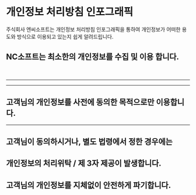 # 개인정보 처리방침 인포그래픽
주식회사 엔씨소프트는 개인정보 처리방침 인포그래픽을 통하여 개인정보가 어떠한 용도와 방식으로 이용되고 있는지 쉽게 알려드립니다.


## NC소프트는 최소한의 개인정보를 수집 및 이용 합니다.
<br>

---


---
## 고객님의 개인정보를 사전에 동의한 목적으로만 이용합니다.


---
## 고객님이 동의하시거나, 별도 법령에서 정한 경우에는
개인정보의 처리위탁 / 제 3자 제공이 발생합니다.
---
## 고객님의 개인정보를 지체없이 안전하게 파기합니다.


